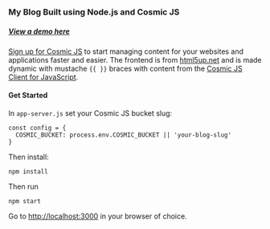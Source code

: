 ### My Blog Built using Node.js and Cosmic JS
##### [View a demo here](http://tonyspiro.com/)
[Sign up for Cosmic JS](https://cosmicjs.com/) to start managing content for your websites and applications faster and easier.
The frontend is from [html5up.net](html5up.net) and is made dynamic with mustache `{{ }}` braces with content from the [Cosmic JS Client for JavaScript](https://www.npmjs.com/package/cosmicjs).
#### Get Started
In ```app-server.js``` set your Cosmic JS bucket slug:
```
const config = {
  COSMIC_BUCKET: process.env.COSMIC_BUCKET || 'your-blog-slug'
}
```
Then install:
```
npm install
```
Then run 
```
npm start
```
Go to [http://localhost:3000](http://localhost:3000) in your browser of choice.
